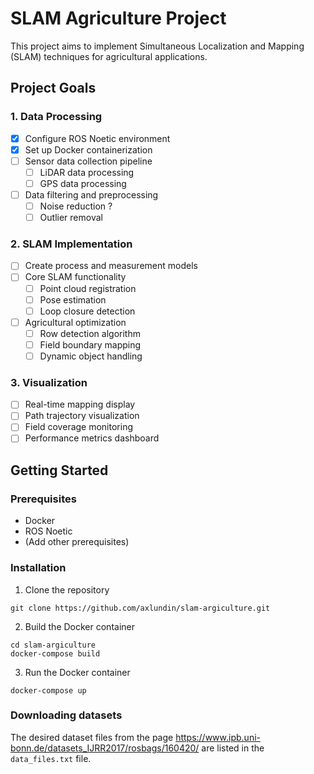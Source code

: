 # SLAM Agriculture Project

This project aims to implement Simultaneous Localization and Mapping (SLAM) techniques for agricultural applications.

## Project Goals

### 1. Data Processing
- [x] Configure ROS Noetic environment
- [x] Set up Docker containerization
- [ ] Sensor data collection pipeline
  - [ ] LiDAR data processing
  - [ ] GPS data processing
- [ ] Data filtering and preprocessing
  - [ ] Noise reduction ? 
  - [ ] Outlier removal

### 2. SLAM Implementation
- [ ] Create process and measurement models
- [ ] Core SLAM functionality
  - [ ] Point cloud registration
  - [ ] Pose estimation
  - [ ] Loop closure detection
- [ ] Agricultural optimization
  - [ ] Row detection algorithm
  - [ ] Field boundary mapping
  - [ ] Dynamic object handling

### 3. Visualization
- [ ] Real-time mapping display
- [ ] Path trajectory visualization
- [ ] Field coverage monitoring
- [ ] Performance metrics dashboard

## Getting Started

### Prerequisites
- Docker
- ROS Noetic
- (Add other prerequisites)

### Installation
1. Clone the repository
```
git clone https://github.com/axlundin/slam-argiculture.git
```
2. Build the Docker container
```
cd slam-argiculture
docker-compose build
```
3. Run the Docker container
```
docker-compose up
```

### Downloading datasets
The desired dataset files from the page https://www.ipb.uni-bonn.de/datasets_IJRR2017/rosbags/160420/ are listed in the `data_files.txt` file.
